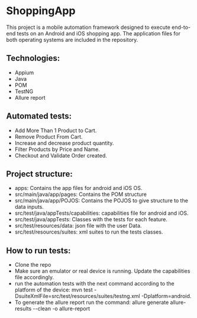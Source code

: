 # ShoppingApp

This project is a mobile automation framework designed to execute end-to-end tests on an Android and iOS shopping app. The application files for both operating systems are included in the repository.

## Technologies:
- Appium
- Java
- POM
- TestNG
- Allure report

## Automated tests:
- Add More Than 1 Product to Cart.
- Remove Product From Cart.
- Increase and decrease product quantity.
- Filter Products by Price and Name.
- Checkout and Validate Order created.

## Project structure:
- apps: Contains the app files for android and iOS OS.
- src/main/java/app/pages: Contains the POM structure
- src/main/java/app/POJOS: Contains the POJOS to give structure to the data inputs.
- src/test/java/appTests/capabilities: capabilities file for android and iOS.
- src/test/java/appTests: Classes with the tests for each feature.
- src/test/resources/data: json file with the user Data.
- src/test/resources/suites: xml suites to run the tests classes.

## How to run tests:
- Clone the repo
- Make sure an emulator or real device is running. Update the capabilities file accordingly.
- run the automation tests with the next command according to the platform of the device:  mvn test -DsuiteXmlFile=src/test/resources/suites/testng.xml -Dplatform=android.
- To generate the allure report run the command: allure generate allure-results --clean -o allure-report
